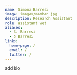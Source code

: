 ```yaml
---
name: Simona Barresi
image: images/member.jpg
description: Research Assistant
role: assistant wet
aliases:
  - S. Barresi
  - S Barresi
links:
  home-page: /
  email: /
  twitter: /
---
```

add bio
